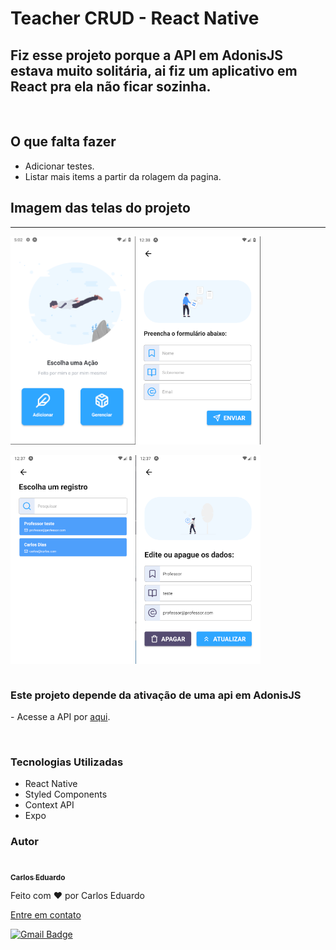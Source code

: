 # Teacher CRUD - React Native

## Fiz esse projeto porque a API em AdonisJS estava muito solitária, ai fiz um aplicativo em React pra ela não ficar sozinha.

<br />

## O que falta fazer

<ul>
<li>
  Adicionar testes.
</li>

<li>
  Listar mais items a partir da rolagem da pagina.
</li>

</ul>

## Imagem das telas do projeto

<hr>
<div style="display: flex; flex-direction: row;">
  <img width="200" src="./assets/readme/project_image_01.png"/>
  <img width="200" src="./assets/readme/project_image_02.png"/>
</div>

<br />

<div style="display: flex; flex-direction: row;">
  <img width="200" src="./assets/readme/project_image_03.png"/>
  <img width="200" src="./assets/readme/project_image_04.png"/>
</div>

<br />

### Este projeto depende da ativação de uma api em AdonisJS

<p>- Acesse a API por <a href="https://github.com/carloseduardodb/api-crud-teacher">aqui</a>.</p>

<br />

### Tecnologias Utilizadas

<ul>
<li>
  React Native
</li>

<li>
  Styled Components
</li>

<li>
  Context API
</li>

<li>
  Expo
</li>

</ul>

### Autor

<a href="">
 <img style="border-radius: 50%;" src="https://avatars.githubusercontent.com/u/50811913?s=460&u=e1c04894465fe053a294c52018828a33e47d1dd4&v=4" width="100px;" alt=""/>
 <br />
 <sub><b>Carlos Eduardo</b></sub></a>

Feito com ❤️ por Carlos Eduardo

<a href="mailto:carloseduardodiasbatista@gmail.com">Entre em contato</a>

[![Gmail Badge](https://img.shields.io/badge/-carloseduardodiasbatista@gmail.com-c14438?style=flat-square&logo=Gmail&logoColor=white&link=mailto:carloseduardodiasbatista@gmail.com)](mailto:carloseduardodiasbatista@gmail.com)

